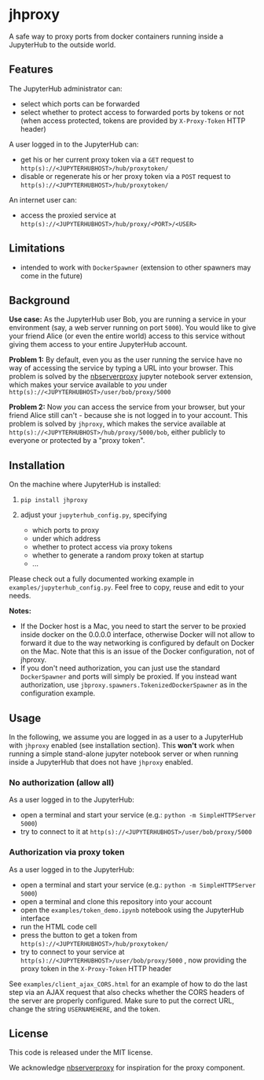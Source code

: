 # jhproxy

A safe way to proxy ports from docker containers running inside a JupyterHub to the outside world.

## Features

The JupyterHub administrator can:

 * select which ports can be forwarded
 * select whether to protect access to forwarded ports by tokens or not  
   (when access protected, tokens are provided by `X-Proxy-Token` HTTP header)

A user logged in to the JupyterHub can:

 * get his or her current proxy token via a `GET` request to
   `http(s)://<JUPYTERHUBHOST>/hub/proxytoken/`
 * disable or regenerate his or her proxy token via a `POST` request to
   `http(s)://<JUPYTERHUBHOST>/hub/proxytoken/`

An internet user can:

* access the proxied service at `http(s)://<JUPYTERHUBHOST>/hub/proxy/<PORT>/<USER>`

## Limitations

 * intended to work with `DockerSpawner`
   (extension to other spawners may come in the future)

## Background

**Use case:** As the JupyterHub user Bob, you are running a service in your
environment (say, a web server running on port `5000`). You would like to give
your friend Alice (or even the entire world) access to this service without
giving them access to your entire JupyterHub account.

**Problem 1:** By default, even you as the user running the service have no way
of accessing the service by typing a URL into your browser.
This problem is solved by the
[nbserverproxy](https://github.com/jupyterhub/nbserverproxy) jupyter notebook
server extension, which makes your service available to *you* under
`http(s)://<JUPYTERHUBHOST>/user/bob/proxy/5000`

**Problem 2:** Now *you* can access the service from your browser, but your
friend Alice still can't - because she is not logged in to your account.  This
problem is solved by `jhproxy`, which makes the service available at
`http(s)://<JUPYTERHUBHOST>/hub/proxy/5000/bob`,
either publicly to everyone or protected by a "proxy token".


## Installation

On the machine where JupyterHub is installed:

1. `pip install jhproxy`

2. adjust your `jupyterhub_config.py`, specifying
   - which ports to proxy
   - under which address
   - whether to protect access via proxy tokens
   - whether to generate a random proxy token at startup
   - ...

Please check out a fully documented working example in `examples/jupyterhub_config.py`.
Feel free to copy, reuse and edit to your needs.

**Notes:**
 - If the Docker host is a Mac, you need to start the server to be proxied
   inside docker on the 0.0.0.0 interface, otherwise Docker will not allow to
   forward it due to the way networking is configured by default on Docker on the
   Mac. Note that this is an issue of the Docker configuration, not of jhproxy.
 - If you don't need authorization, you can just use the standard
   `DockerSpawner` and ports will simply be proxied. If you instead want
   authorization, use `jbproxy.spawners.TokenizedDockerSpawner` as in the
   configuration example.

## Usage

In the following, we assume you are logged in as a user to a JupyterHub
with `jhproxy` enabled (see installation section). This **won't** work when
running a simple stand-alone jupyter notebook server or when running inside a
JupyterHub that does not have `jhproxy` enabled.

### No authorization (allow all)

As a user logged in to the JupyterHub:

 * open a terminal and start your service (e.g.: `python -m SimpleHTTPServer 5000`)
 * try to connect to it at `http(s)://<JUPYTERHUBHOST>/user/bob/proxy/5000`  

### Authorization via proxy token

As a user logged in to the JupyterHub:

 * open a terminal and start your service (e.g.: `python -m SimpleHTTPServer 5000`)
 * open a terminal and clone this repository into your account
 * open the `examples/token_demo.ipynb` notebook using the JupyterHub interface
 * run the HTML code cell
 * press the button to get a token from
   `http(s)://<JUPYTERHUBHOST>/hub/proxytoken/`
 * try to connect to your service at `http(s)://<JUPYTERHUBHOST>/user/bob/proxy/5000`  ,
   now providing the proxy token in the `X-Proxy-Token` HTTP header  

See `examples/client_ajax_CORS.html` for an example of how to do the last step
via an AJAX request that also checks whether the CORS headers of the server are
properly configured.
Make sure to put the correct URL, change the string `USERNAMEHERE`, and the token.

## License
This code is released under the MIT license.

We acknowledge [nbserverproxy](https://github.com/jupyterhub/nbserverproxy)
for inspiration for the proxy component.
